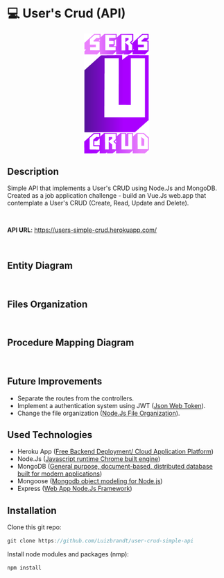 # 💻 User's Crud (API)

<p align="center">
  <img src="./users-crud-min.png" width="150px" align="center"></img>
</p>

## <strong>Description</strong>

Simple API that implements a User's CRUD using Node.Js and MongoDB. Created as a job application challenge - build an Vue.Js web.app that contemplate a User's CRUD (Create, Read, Update and Delete).

<br/>

<strong>API URL</strong>: https://users-simple-crud.herokuapp.com/

<br/>

## Entity Diagram

<br/>

## Files Organization

<br/>

## Procedure Mapping Diagram

<br/>

## Future Improvements

- Separate the routes from the controllers.
- Implement a authentication system using JWT (<a href="https://jwt.io/">Json Web Token</a>).
- Change the file organization (<a href="https://dev.to/devlcodes/file-structure-of-a-node-project-3opk">Node.Js File Organization</a>).

## Used Technologies

- Heroku App (<a href="https://www.heroku.com/">Free Backend Deployment/ Cloud Application Platform</a>)
- Node.Js (<a href="https://nodejs.org/">Javascript runtime Chrome built engine</a>)
- MongoDB (<a href="https://www.mongodb.com/">General purpose, document-based, distributed database built for modern applications</a>)
- Mongoose (<a href="https://mongoosejs.com/">Mongodb object modeling for Node.js</a>)
- Express (<a href="https://expressjs.com/pt-br/">Web App Node.Js Framework</a>)

## Installation

Clone this git repo:
```javascript
git clone https://github.com/Luizbrandt/user-crud-simple-api
```

Install node modules and packages (nmp):
```javascript
npm install
```
